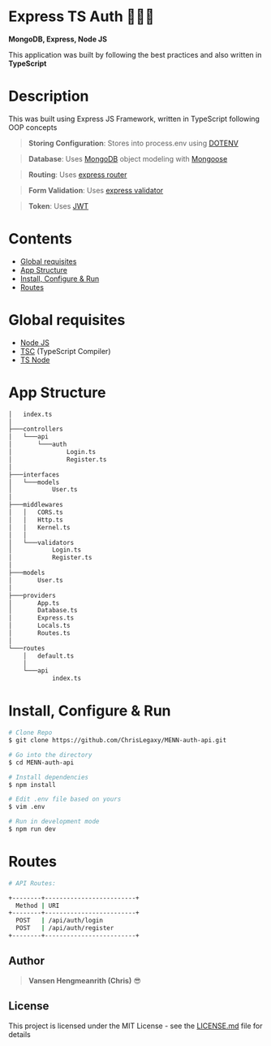 # Express TS Auth 🙌🎇🎆

**MongoDB, Express, Node JS**

This application was built by following the best practices and also written in **TypeScript**

# Description

  This was built using Express JS Framework, written in TypeScript following OOP concepts
> **Storing Configuration**: Stores into process.env using [DOTENV](https://github.com/motdotla/dotenv) 

> **Database**: Uses [MongoDB](https://www.mongodb.com/) object modeling with [Mongoose](https://mongoosejs.com/)

> **Routing**: Uses [express router](https://expressjs.com/en/api.html#express.router)

> **Form Validation**: Uses [express validator](https://express-validator.github.io/docs/)

> **Token**: Uses [JWT](https://jwt.io/)

# Contents

- [Global requisites](#global-requisites)
- [App Structure](#app-structure)
- [Install, Configure & Run](#install-configure--run)
- [Routes](#routes)

# Global requisites

- [Node JS](https://nodejs.org/en/)
- [TSC](https://www.typescriptlang.org/docs/handbook/compiler-options.html) (TypeScript Compiler)
- [TS Node](https://github.com/TypeStrong/ts-node)

# App Structure

```bash
│   index.ts
│
├───controllers
│   └───api
│       └───auth
│               Login.ts
│               Register.ts
│
├───interfaces
│   └───models
│           User.ts
│
├───middlewares
│   │   CORS.ts
│   │   Http.ts
│   │   Kernel.ts
│   │
│   └───validators
│           Login.ts
│           Register.ts
│
├───models
│       User.ts
│
├───providers
│       App.ts
│       Database.ts
│       Express.ts
│       Locals.ts
│       Routes.ts
│
└───routes
    │   default.ts
    │
    └───api
            index.ts
```

# Install, Configure & Run

```bash
# Clone Repo
$ git clone https://github.com/ChrisLegaxy/MENN-auth-api.git

# Go into the directory
$ cd MENN-auth-api

# Install dependencies
$ npm install

# Edit .env file based on yours
$ vim .env

# Run in development mode
$ npm run dev
```

# Routes

```sh
# API Routes:

+--------+-------------------------+
  Method | URI
+--------+-------------------------+
  POST   | /api/auth/login
  POST   | /api/auth/register
+--------+-------------------------+
```

## Author

> **Vansen Hengmeanrith (Chris)** 😎

## License

This project is licensed under the MIT License - see the [LICENSE.md](LICENSE.md) file for details
